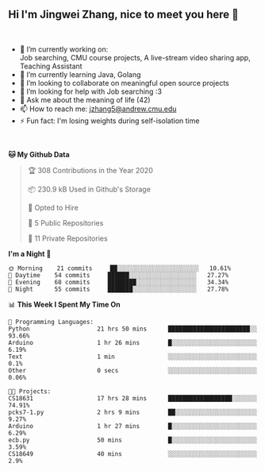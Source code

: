 Hi I'm Jingwei Zhang, nice to meet you here 👋
---
<br>


- 🔭 I’m currently working on: <br>
    Job searching, CMU course projects, A live-stream video sharing app, Teaching Assistant
- 🌱 I’m currently learning Java, Golang
- 👯 I’m looking to collaborate on meaningful open source projects
- 🤔 I’m looking for help with Job searching :3
- 💬 Ask me about the meaning of life (42)
- 📫 How to reach me: jzhang5@andrew.cmu.edu
- ⚡ Fun fact: I'm losing weights during self-isolation time
<br>


<!--START_SECTION:waka-->
**🐱 My Github Data** 

> 🏆 308 Contributions in the Year 2020
 > 
> 📦 230.9 kB Used in Github's Storage 
 > 
> 💼 Opted to Hire
 > 
> 📜 5 Public Repositories
 > 
> 🔑 11 Private Repositories 

**I'm a Night 🦉** 

```text
🌞 Morning    21 commits     ██░░░░░░░░░░░░░░░░░░░░░░░   10.61% 
🌆 Daytime    54 commits     ██████░░░░░░░░░░░░░░░░░░░   27.27% 
🌃 Evening    68 commits     ████████░░░░░░░░░░░░░░░░░   34.34% 
🌙 Night      55 commits     ███████░░░░░░░░░░░░░░░░░░   27.78%

```


📊 **This Week I Spent My Time On** 

```text
💬 Programming Languages: 
Python                   21 hrs 50 mins      ███████████████████████░░   93.66% 
Arduino                  1 hr 26 mins        █░░░░░░░░░░░░░░░░░░░░░░░░   6.19% 
Text                     1 min               ░░░░░░░░░░░░░░░░░░░░░░░░░   0.1% 
Other                    0 secs              ░░░░░░░░░░░░░░░░░░░░░░░░░   0.06%

🐱‍💻 Projects: 
CS18631                  17 hrs 28 mins      ██████████████████░░░░░░░   74.91% 
pcks7-1.py               2 hrs 9 mins        ██░░░░░░░░░░░░░░░░░░░░░░░   9.27% 
Arduino                  1 hr 27 mins        █░░░░░░░░░░░░░░░░░░░░░░░░   6.29% 
ecb.py                   50 mins             █░░░░░░░░░░░░░░░░░░░░░░░░   3.59% 
CS18649                  40 mins             ░░░░░░░░░░░░░░░░░░░░░░░░░   2.9%

```


<!--END_SECTION:waka-->
